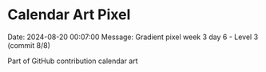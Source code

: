 # Calendar Art Pixel

Date: 2024-08-20 00:07:00
Message: Gradient pixel week 3 day 6 - Level 3 (commit 8/8)

Part of GitHub contribution calendar art
